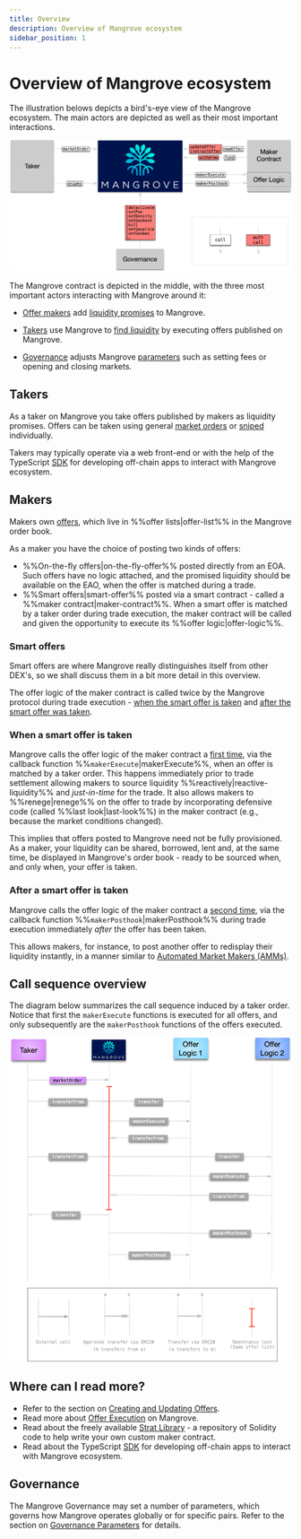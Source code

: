 ```yaml
---
title: Overview
description: Overview of Mangrove ecosystem
sidebar_position: 1
---
```


# Overview of Mangrove ecosystem

The illustration belows depicts a bird's-eye view of the Mangrove ecosystem. The main actors are depicted as well as their most important interactions.

![A bird's-eye view of Mangrove ecosystem.](../../../static/img/assets/contactMap.png)

The Mangrove contract is depicted in the middle, with the three most important actors interacting with Mangrove around it:

* [Offer makers](#makers) add [liquidity promises](../background/offer-maker.md) to Mangrove. 
    
* [Takers](#takers) use Mangrove to [find liquidity](../background/offer-taker.md) by executing offers published on Mangrove.

* [Governance](#governance) adjusts Mangrove [parameters](./governance-parameters/README.md) such as setting fees or opening and closing markets.

## Takers

As a taker on Mangrove you take offers published by makers as liquidity promises. Offers can be taken using general [market orders](taking-and-making-offers/taker-order/README.md#market-order) or [sniped](taking-and-making-offers/taker-order/README.md#offer-sniping) individually.

Takers may typically operate via a web front-end or with the help of the TypeScript [SDK](../../SDK/README.md) for developing off-chain apps to interact with Mangrove ecosystem.

## Makers

Makers own [offers](taking-and-making-offers/reactive-offer/README.md), which live in %%offer lists|offer-list%% in the Mangrove order book. 

As a maker you have the choice of posting two kinds of offers:

* %%On-the-fly offers|on-the-fly-offer%% posted directly from an EOA. Such offers have no logic attached, and the promised liquidity should be available on the EAO, when the offer is matched during a trade.
* %%Smart offers|smart-offer%% posted via a smart contract - called a %%maker contract|maker-contract%%. When a smart offer is matched by a taker order during trade execution, the maker contract will be called and given the opportunity to execute its %%offer logic|offer-logic%%. 

### Smart offers

Smart offers are where Mangrove really distinguishes itself from other DEX's, so we shall discuss them in a bit more detail in this overview.

The offer logic of the maker contract is called twice by the Mangrove protocol during trade execution - [when the smart offer is taken](#when-a-smart-offer-is-taken) and [after the smart offer was taken](#after-a-smart-offer-is-taken).

### When a smart offer is taken

Mangrove calls the offer logic of the maker contract a [first time](taking-and-making-offers/reactive-offer/maker-contract.md#trade-execution), via the callback function %%`makerExecute`|makerExecute%%, when an offer is matched by a taker order. This happens immediately prior to trade settlement allowing makers to source liquidity %%reactively|reactive-liquidity%% and *just-in-time* for the trade. It also allows makers to %%renege|renege%% on the offer to trade by incorporating defensive code (called %%last look|last-look%%) in the maker contract (e.g., because the market conditions changed).

This implies that offers posted to Mangrove need not be fully provisioned. As a maker, your liquidity can be shared, borrowed, lent and, at the same time, be displayed in Mangrove's order book - ready to be sourced when, and only when, your offer is taken.

### After a smart offer is taken

Mangrove calls the offer logic of the maker contract a [second time](taking-and-making-offers/reactive-offer/maker-contract.md#offer-post-hook), via the callback function %%`makerPosthook`|makerPosthook%% during trade execution immediately *after* the offer has been taken.

This allows makers, for instance, to post another offer to redisplay their liquidity instantly, in a manner similar to [Automated Market Makers (AMMs)](https://coinmarketcap.com/alexandria/glossary/automated-market-maker-amm).

## Call sequence overview

The diagram below summarizes the call sequence induced by a taker order. Notice that first the `makerExecute` functions is executed for all offers, and only subsequently are the `makerPosthook` functions of the offers executed.

![Mangrove call sequence induced by a taker order](../../../static/img/assets/execution.png)

## Where can I read more?

* Refer to the section on [Creating and Updating Offers](taking-and-making-offers/reactive-offer/README.md).
* Read more about [Offer Execution](taking-and-making-offers/reactive-offer/executing-offers.md) on Mangrove.
* Read about the freely available [Strat Library](../../strat-lib/README.md) - a repository of Solidity code to help write your own custom maker contract.
* Read about the TypeScript [SDK](../../SDK/README.md) for developing off-chain apps to interact with Mangrove ecosystem.

## Governance

The Mangrove Governance may set a number of parameters, which governs how Mangrove operates globally or for specific pairs. Refer to the section on [Governance Parameters](./governance-parameters/README.md) for details.


